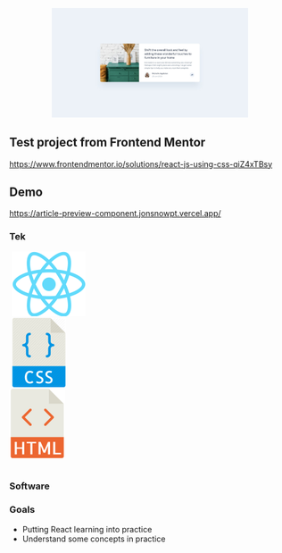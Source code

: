 <p align="center">
  <img src="https://github.com/jonsnowpt/articlePreviewComponent/blob/main/src/assets/frontendmentor_project-min.jpg" alt="Frontend Mentor Project 1" width="70%" />
</p>

## Test project from Frontend Mentor

https://www.frontendmentor.io/solutions/react-js-using-css-qiZ4xTBsy


## Demo

https://article-preview-component.jonsnowpt.vercel.app/

### Tek

<table>
<div style="margin-left: 5px;">
  <img src="https://github.com/jonsnowpt/articlePreviewComponent/blob/main/src/assets/1280px-React-icon.svg" alt="React">
  </div>
  <div style="padding-left: 5px;">
  <img src="https://github.com/jonsnowpt/articlePreviewComponent/blob/main/src/assets/23_-_CSS_File_Flat-512.svg" alt="CSS">
  </div>
    <div>
  <img src="https://github.com/jonsnowpt/articlePreviewComponent/blob/main/src/assets/760858_html_512x512.svg" alt="HTML">
  </div>
  </table>
  

### Software


### Goals

- Putting React learning into practice
- Understand some concepts in practice
